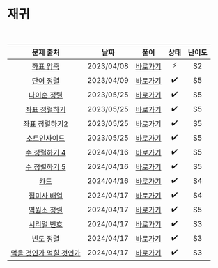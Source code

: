 # 재귀

<br>

|                            문제 출처                            |    날짜    |          풀이           | 상태 | 난이도 |
| :-------------------------------------------------------------: | :--------: | :---------------------: | :--: | :----: |
|       [좌표 압축](https://www.acmicpc.net/problem/18870)        | 2023/04/08 | [바로가기](./18870.js)  |  ⚡  |   S2   |
|        [단어 정렬](https://www.acmicpc.net/problem/1181)        | 2023/04/09 |  [바로가기](./1181.js)  |  ✔️  |   S5   |
|      [나이순 정렬](https://www.acmicpc.net/problem/10814)       | 2023/05/25 | [바로가기](./10814.js)  |  ✔️  |   S5   |
|     [좌표 정렬하기](https://www.acmicpc.net/problem/11650)      | 2023/05/25 | [바로가기](./11650.js)  |  ✔️  |   S5   |
|     [좌표 정렬하기2](https://www.acmicpc.net/problem/11651)     | 2023/05/25 | [바로가기](./11651.js)  |  ✔️  |   S5   |
|      [소트인사이드](https://www.acmicpc.net/problem/1427)       | 2023/05/25 |  [바로가기](./1427.js)  |  ✔️  |   S5   |
|     [수 정렬하기 4](https://www.acmicpc.net/problem/11931)      | 2024/04/16 | [바로가기](./11931.js)  |  ✔️  |   S5   |
|     [수 정렬하기 5](https://www.acmicpc.net/problem/15688)      | 2024/04/16 | [바로가기](./15688.js)  |  ✔️  |   S5   |
|          [카드](https://www.acmicpc.net/problem/11652)          | 2024/04/16 | [바로가기](./11652.js)  |  ✔️  |   S4   |
|      [접미사 배열](https://www.acmicpc.net/problem/11656)       | 2024/04/17 | [바로가기](./11656.js)  |  ✔️  |   S4   |
|       [역원소 정렬](https://www.acmicpc.net/problem/5648)       | 2024/04/17 | [바로가기](./5648ㅠ.js) |  ✔️  |   S5   |
|       [시리얼 번호](https://www.acmicpc.net/problem/1431)       | 2024/04/17 |  [바로가기](./1431.js)  |  ✔️  |   S3   |
|        [빈도 정렬](https://www.acmicpc.net/problem/2910)        | 2024/04/17 |  [바로가기](./2910.js)  |  ✔️  |   S3   |
| [먹을 것인가 먹힐 것인가](https://www.acmicpc.net/problem/7795) | 2024/04/17 |  [바로가기](./7795.js)  |  ✔️  |   S3   |
